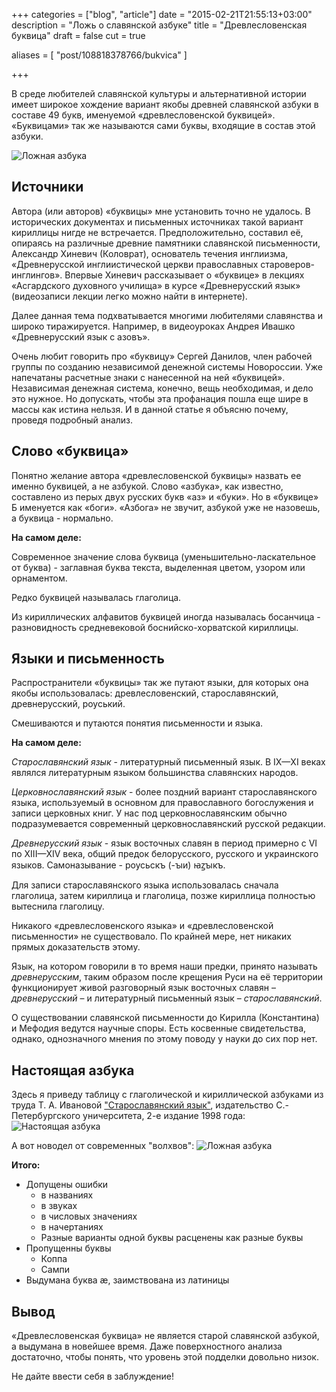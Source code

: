 +++
categories = ["blog", "article"]
date = "2015-02-21T21:55:13+03:00"
description = "Ложь о славянской азбуке"
title = "Древлесловенская буквица"
draft = false
cut = true

aliases = [
    "post/108818378766/bukvica"
]

+++

В среде любителей славянской культуры и альтернативной истории имеет широкое хождение вариант якобы древней славянской азбуки в составе 49 букв, именуемой «древлесловенской буквицей». «Буквицами» так же называются сами буквы, входящие в состав этой азбуки.

![Ложная азбука](/posts_data/bukvica/bukvica.png)

<!--more-->

## Источники

Автора (или авторов) «буквицы» мне установить точно не удалось. В исторических документах и письменных источниках такой вариант кириллицы нигде не встречается. Предположительно, составил её, опираясь на различные древние памятники славянской письменности, Александр Хиневич (Коловрат), основатель течения инглиизма, «Древнерусской инглиистической церкви православных староверов-инглингов». Впервые Хиневич рассказывает о «буквице» в лекциях «Асгардского духовного училища» в курсе «Древнерусский язык» (видеозаписи лекции легко можно найти в интернете).

Далее данная тема подхватывается многими любителями славянства и широко тиражируется. Например, в видеоуроках Андрея Ивашко «Древнерусский язык с азовъ».

Очень любит говорить про «буквицу» Сергей Данилов, член рабочей группы по созданию независимой денежной системы Новороссии. Уже напечатаны расчетные знаки с нанесенной на ней «буквицей». Независимая денежная система, конечно, вещь необходимая, и дело это нужное. Но допускать, чтобы эта профанация пошла еще шире в массы как истина нельзя. И в данной статье я объясню почему, проведя подробный анализ.

## Слово «буквица»

Понятно желание автора «древлесловенской буквицы» назвать ее именно буквицей, а не азбукой. Слово «азбука», как известно, составлено из перых двух русских букв «аз» и «буки». Но в «буквице» Б именуется как «боги». «Азбога» не звучит, азбукой уже не назовешь, а буквица - нормально.

**На самом деле:**

Современное значение слова буквица (уменьшительно-ласкательное от буква) - заглавная буква текста, выделенная цветом, узором или орнаментом.

Редко буквицей называлась глаголица.

Из кириллических алфавитов буквицей иногда называлась босанчица - разновидность средневековой боснийско-хорватской кириллицы.

## Языки и письменность

Распространители «буквицы» так же путают языки, для которых она якобы использовалась: древлесловенский, старославянский, древнерусский, роуський.

Смешиваются и путаются понятия письменности и языка.

**На самом деле:**

*Старославянский язык* - литературный письменный язык. В IX—XI веках являлся литературным языком большинства славянских народов.

*Церковнославянский язык* - более поздний вариант старославянского языка, используемый в основном для православного богослужения и записи церковных книг. У нас под церковнославянским обычно подразумевается современный церковнославянский русской редакции.

*Древнерусский язык* - язык восточных славян в период примерно с VI по XIII—XIV века, общий предок белорусского, русского и украинского языков. Самоназывание - рѹсьскъ (-ꙑи) ꙗꙁꙑкъ.

Для записи старославянского языка использовалась сначала глаголица, затем кириллица и глаголица, позже кириллица полностью вытеснила глаголицу.

Никакого «древлесловенского языка» и «древлесловенской письменности» не существовало. По крайней мере, нет никаких прямых доказательств этому.

Язык, на котором говорили в то время наши предки, принято называть *древнерусским*, таким образом после крещения Руси на её территории функционирует живой разговорный язык восточных славян – *древнерусский* – и литературный письменный язык – *старославянский*.

О существовании славянской письменности до Кирилла (Константина) и Мефодия ведутся научные споры. Есть косвенные свидетельства, однако, однозначного мнения по этому поводу у науки до сих пор нет.

## Настоящая азбука

Здесь я приведу таблицу с глаголической и кириллической азбуками из труда Т. А. Ивановой ["Старославянский язык"](/posts/ivanova), издательство С.-Петербургского уничерситета, 2-е издание 1998 года:
![Настоящая азбука](/posts_data/azbuka_ivanova.png)


А вот новодел от современных "волхвов":
![Ложная азбука](/posts_data/bukvica/bukvica_2.jpg)

**Итого:**

- Допущены ошибки
  - в названиях
  - в звуках
  - в числовых значениях
  - в начертаниях
  - Разные варианты одной буквы расценены как разные буквы
- Пропущенны буквы
  - Коппа
  - Сампи
- Выдумана буква æ, заимствована из латиницы

## Вывод

«Древлесловенская буквица»  не является старой славянской азбукой, а выдумана в новейшее время. Даже поверхностного анализа достаточно, чтобы понять, что уровень этой подделки довольно низок.

Не дайте ввести себя в заблуждение!

